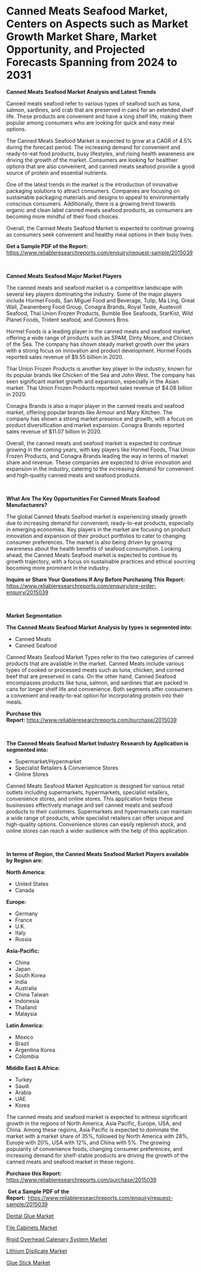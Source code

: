 <p><h1>Canned Meats Seafood Market, Centers on Aspects such as Market Growth Market Share, Market Opportunity, and Projected Forecasts Spanning from 2024 to 2031</h1></p><p><strong>Canned Meats Seafood Market Analysis and Latest Trends</strong></p>
<p><p>Canned meats seafood refer to various types of seafood such as tuna, salmon, sardines, and crab that are preserved in cans for an extended shelf life. These products are convenient and have a long shelf life, making them popular among consumers who are looking for quick and easy meal options.</p><p>The Canned Meats Seafood Market is expected to grow at a CAGR of 4.5% during the forecast period. The increasing demand for convenient and ready-to-eat food products, busy lifestyles, and rising health awareness are driving the growth of the market. Consumers are looking for healthier options that are also convenient, and canned meats seafood provide a good source of protein and essential nutrients.</p><p>One of the latest trends in the market is the introduction of innovative packaging solutions to attract consumers. Companies are focusing on sustainable packaging materials and designs to appeal to environmentally conscious consumers. Additionally, there is a growing trend towards organic and clean label canned meats seafood products, as consumers are becoming more mindful of their food choices.</p><p>Overall, the Canned Meats Seafood Market is expected to continue growing as consumers seek convenient and healthy meal options in their busy lives.</p></p>
<p><strong>Get a Sample PDF of the Report:&nbsp;</strong> <a href="https://www.reliableresearchreports.com/enquiry/request-sample/2015039">https://www.reliableresearchreports.com/enquiry/request-sample/2015039</a></p>
<p>&nbsp;</p>
<p><strong>Canned Meats Seafood Major Market Players</strong></p>
<p><p>The canned meats and seafood market is a competitive landscape with several key players dominating the industry. Some of the major players include Hormel Foods, San Miguel Food and Beverage, Tulip, Ma Ling, Great Wall, Zwanenberg Food Group, Conagra Brands, Royal Taste, Austevoll Seafood, Thai Union Frozen Products, Bumble Bee Seafoods, StarKist, Wild Planet Foods, Trident seafood, and Connors Bros.</p><p>Hormel Foods is a leading player in the canned meats and seafood market, offering a wide range of products such as SPAM, Dinty Moore, and Chicken of the Sea. The company has shown steady market growth over the years with a strong focus on innovation and product development. Hormel Foods reported sales revenue of $9.55 billion in 2020.</p><p>Thai Union Frozen Products is another key player in the industry, known for its popular brands like Chicken of the Sea and John West. The company has seen significant market growth and expansion, especially in the Asian market. Thai Union Frozen Products reported sales revenue of $4.08 billion in 2020.</p><p>Conagra Brands is also a major player in the canned meats and seafood market, offering popular brands like Armour and Mary Kitchen. The company has shown a strong market presence and growth, with a focus on product diversification and market expansion. Conagra Brands reported sales revenue of $11.07 billion in 2020.</p><p>Overall, the canned meats and seafood market is expected to continue growing in the coming years, with key players like Hormel Foods, Thai Union Frozen Products, and Conagra Brands leading the way in terms of market share and revenue. These companies are expected to drive innovation and expansion in the industry, catering to the increasing demand for convenient and high-quality canned meats and seafood products.</p></p>
<p>&nbsp;</p>
<p><strong>What Are The Key Opportunities For Canned Meats Seafood Manufacturers?</strong></p>
<p><p>The global Canned Meats Seafood market is experiencing steady growth due to increasing demand for convenient, ready-to-eat products, especially in emerging economies. Key players in the market are focusing on product innovation and expansion of their product portfolios to cater to changing consumer preferences. The market is also being driven by growing awareness about the health benefits of seafood consumption. Looking ahead, the Canned Meats Seafood market is expected to continue its growth trajectory, with a focus on sustainable practices and ethical sourcing becoming more prominent in the industry.</p></p>
<p><strong>Inquire or Share Your Questions If Any Before Purchasing This Report:</strong> <a href="https://www.reliableresearchreports.com/enquiry/pre-order-enquiry/2015039">https://www.reliableresearchreports.com/enquiry/pre-order-enquiry/2015039</a></p>
<p>&nbsp;</p>
<p><strong>Market Segmentation</strong></p>
<p><strong>The Canned Meats Seafood Market Analysis by types is segmented into:</strong></p>
<p><ul><li>Canned Meats</li><li>Canned Seafood</li></ul></p>
<p><p>Canned Meats Seafood Market Types refer to the two categories of canned products that are available in the market. Canned Meats include various types of cooked or processed meats such as tuna, chicken, and corned beef that are preserved in cans. On the other hand, Canned Seafood encompasses products like tuna, salmon, and sardines that are packed in cans for longer shelf life and convenience. Both segments offer consumers a convenient and ready-to-eat option for incorporating protein into their meals.</p></p>
<p><strong>Purchase this Report:&nbsp;</strong><a href="https://www.reliableresearchreports.com/purchase/2015039">https://www.reliableresearchreports.com/purchase/2015039</a></p>
<p>&nbsp;</p>
<p><strong>The Canned Meats Seafood Market Industry Research by Application is segmented into:</strong></p>
<p><ul><li>Supermarket/Hypermarket</li><li>Specialist Retailers & Convenience Stores</li><li>Online Stores</li></ul></p>
<p><p>Canned Meats Seafood Market Application is designed for various retail outlets including supermarkets, hypermarkets, specialist retailers, convenience stores, and online stores. This application helps these businesses effectively manage and sell canned meats and seafood products to their customers. Supermarkets and hypermarkets can maintain a wide range of products, while specialist retailers can offer unique and high-quality options. Convenience stores can easily replenish stock, and online stores can reach a wider audience with the help of this application.</p></p>
<p>&nbsp;</p>
<p><strong>In terms of Region, the Canned Meats Seafood Market Players available by Region are:</strong></p>
<p>
    <p> <strong> North America: </strong>
        <ul>
            <li>United States</li>
            <li>Canada</li>
        </ul>
        </p> 
    <p> <strong> Europe: </strong>
        <ul>
            <li>Germany</li>
            <li>France</li>
            <li>U.K.</li>
            <li>Italy</li>
            <li>Russia</li>
        </ul>
        </p> 
    <p> <strong> Asia-Pacific: </strong>
        <ul>
            <li>China</li>
            <li>Japan</li>
            <li>South Korea</li>
            <li>India</li>
            <li>Australia</li>
            <li>China Taiwan</li>
            <li>Indonesia</li>
            <li>Thailand</li>
            <li>Malaysia</li>
        </ul>
        </p> 
    <p> <strong> Latin America: </strong>
        <ul>
            <li>Mexico</li>
            <li>Brazil</li>
            <li>Argentina Korea</li>
            <li>Colombia</li>
        </ul>
        </p> 
    <p> <strong> Middle East & Africa: </strong>
        <ul>
            <li>Turkey</li>
            <li>Saudi</li>
            <li>Arabia</li>
            <li>UAE</li>
            <li>Korea</li>
        </ul>
    </p>
    </p>
<p><p>The canned meats and seafood market is expected to witness significant growth in the regions of North America, Asia Pacific, Europe, USA, and China. Among these regions, Asia Pacific is expected to dominate the market with a market share of 35%, followed by North America with 28%, Europe with 20%, USA with 12%, and China with 5%. The growing popularity of convenience foods, changing consumer preferences, and increasing demand for shelf-stable products are driving the growth of the canned meats and seafood market in these regions.</p></p>
<p><strong>Purchase this Report: </strong><a href="https://www.reliableresearchreports.com/purchase/2015039">https://www.reliableresearchreports.com/purchase/2015039</a></p>
<p>&nbsp;<strong>Get a Sample PDF of the Report:&nbsp;&nbsp;</strong><a href="https://www.reliableresearchreports.com/enquiry/request-sample/2015039">https://www.reliableresearchreports.com/enquiry/request-sample/2015039</a></p>
<p><strong></strong></p>
<p><p><a href="https://spotless-saver-8fd.notion.site/Dental-Glue-Market-Research-Report-Forecasted-for-Period-from-2024-2031-by-Market-Type-Market-Ap-4b19fca59e4a469fa84748bbaa011a13">Dental Glue Market</a></p><p><a href="https://view.publitas.com/reportprime-1/insights-into-file-cabinets-market-size-analysing-market-share-trends-and-growth-from-2024-to-2031/">File Cabinets Market</a></p><p><a href="https://frill-swim-3cd.notion.site/Global-Rigid-Overhead-Catenary-System-Market-Size-and-Market-Trends-Insights-and-Projections-from-2-6cadcc3692c14b5e9534ab73aeffaefd">Rigid Overhead Catenary System Market</a></p><p><a href="https://cautious-neon-760.notion.site/Lithium-Disilicate-Market-Size-Reflecting-a-Forecast-Till-2031-Market-By-Type-By-Application-and-B-98ce212627a04a5fabbf419044771aa3">Lithium Disilicate Market</a></p><p><a href="https://view.publitas.com/reportprime-1/glue-stick-market-centers-on-aspects-such-as-market-growth-market-share-market-opportunity-and-projected-forecasts-spanning-from-2024-to-2031/">Glue Stick Market</a></p></p>